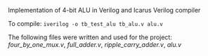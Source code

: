 Implementation of 4-bit ALU in Verilog and Icarus Verilog compiler

To compile: `iverilog -o tb_test_alu tb_alu.v alu.v`

The following files were written and used for the project: *four_by_one_mux.v*, *full_adder.v*, *ripple_carry_adder.v*, *alu.v*
